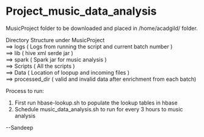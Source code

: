# Project_music_data_analysis

MusicProject folder to be downloaded and placed in /home/acadgild/ folder.

Directory Structure under MusicProject <br/>
==> logs ( Logs from running the script and current batch number ) <br/>
==> lib ( hive xml serde jar ) <br/>
==> spark ( Spark jar for music analysis ) <br/>
==> Scripts ( All the scripts ) <br/>
==> Data ( Location of loopup and incoming files ) <br/>
==> processed_dir ( valid and invalid data after enrichment from each batch) <br/>

Process to run:

1. First run hbase-lookup.sh to populate the lookup tables in hbase
2. Schedule music_data_analysis.sh to run for every 3 hours to music analysis


--Sandeep
